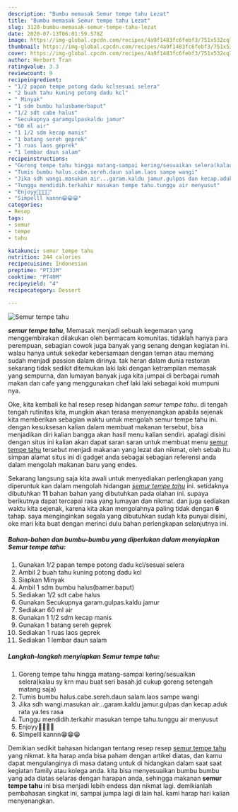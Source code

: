 ```yaml
---
description: "Bumbu memasak Semur tempe tahu Lezat"
title: "Bumbu memasak Semur tempe tahu Lezat"
slug: 3120-bumbu-memasak-semur-tempe-tahu-lezat
date: 2020-07-13T06:01:59.578Z
image: https://img-global.cpcdn.com/recipes/4a9f1483fc6febf3/751x532cq70/semur-tempe-tahu-foto-resep-utama.jpg
thumbnail: https://img-global.cpcdn.com/recipes/4a9f1483fc6febf3/751x532cq70/semur-tempe-tahu-foto-resep-utama.jpg
cover: https://img-global.cpcdn.com/recipes/4a9f1483fc6febf3/751x532cq70/semur-tempe-tahu-foto-resep-utama.jpg
author: Herbert Tran
ratingvalue: 3.3
reviewcount: 9
recipeingredient:
- "1/2 papan tempe potong dadu kclsesuai selera"
- "2 buah tahu kuning potong dadu kcl"
- " Minyak"
- "1 sdm bumbu halusbamerbaput"
- "1/2 sdt cabe halus"
- "Secukupnya garamgulpaskaldu jamur"
- "60 ml air"
- "1 1/2 sdm kecap manis"
- "1 batang sereh geprek"
- "1 ruas laos geprek"
- "1 lembar daun salam"
recipeinstructions:
- "Goreng tempe tahu hingga matang-sampai kering/sesuaikan selera(kalau sy krn mau buat seri basah.jd cukup goreng setengah matang saja)"
- "Tumis bumbu halus.cabe.sereh.daun salam.laos sampe wangi"
- "Jika sdh wangi.masukan air...garam.kaldu jamur.gulpas dan kecap.aduk rata ya.tes rasa"
- "Tunggu mendidih.terkahir masukan tempe tahu.tunggu air menyusut"
- "Enjoyy🤤🤤🤤🤤"
- "Simpelll kannn😁😁😁"
categories:
- Resep
tags:
- semur
- tempe
- tahu

katakunci: semur tempe tahu 
nutrition: 244 calories
recipecuisine: Indonesian
preptime: "PT33M"
cooktime: "PT40M"
recipeyield: "4"
recipecategory: Dessert

---
```



![Semur tempe tahu](https://img-global.cpcdn.com/recipes/4a9f1483fc6febf3/751x532cq70/semur-tempe-tahu-foto-resep-utama.jpg)

<b><i>semur tempe tahu</i></b>, Memasak menjadi sebuah kegemaran yang menggembirakan dilakukan oleh bermacam komunitas. tidaklah hanya para perempuan, sebagian cowok juga banyak yang senang dengan kegiatan ini. walau hanya untuk sekedar kebersamaan dengan teman atau memang sudah menjadi passion dalam dirinya. tak heran dalam dunia restoran sekarang tidak sedikit ditemukan laki laki dengan ketrampilan memasak yang sempurna, dan lumayan banyak juga kita jumpai di berbagai rumah makan dan cafe yang menggunakan chef laki laki sebagai koki mumpuni nya.

Oke, kita kembali ke hal resep resep hidangan <i>semur tempe tahu</i>. di tengah tengah rutinitas kita, mungkin akan terasa menyenangkan apabila sejenak kita memberikan sebagian waktu untuk mengolah semur tempe tahu ini. dengan kesuksesan kalian dalam membuat makanan tersebut, bisa menjadikan diri kalian bangga akan hasil menu kalian sendiri. apalagi disini dengan situs ini kalian akan dapat saran saran untuk membuat menu <u>semur tempe tahu</u> tersebut menjadi makanan yang lezat dan nikmat, oleh sebab itu simpan alamat situs ini di gadget anda sebagai sebagian referensi anda dalam mengolah makanan baru yang endes.




Sekarang langsung saja kita awali untuk menyediakan perlengkapan yang diperuntuk kan dalam mengolah hidangan <u><i>semur tempe tahu</i></u> ini. setidaknya dibutuhkan <b>11</b> bahan bahan yang dibutuhkan pada olahan ini. supaya berikutnya dapat tercapai rasa yang lumayan dan nikmat. dan juga sediakan waktu kita sejenak, karena kita akan mengolahnya paling tidak dengan <b>6</b> tahap. saya menginginkan segala yang dibutuhkan sudah kita punyai disini, oke mari kita buat dengan merinci dulu bahan perlengkapan selanjutnya ini.

<!--inarticleads1-->

##### Bahan-bahan dan bumbu-bumbu yang diperlukan dalam menyiapkan Semur tempe tahu:

1. Gunakan 1/2 papan tempe potong dadu kcl/sesuai selera
1. Ambil 2 buah tahu kuning potong dadu kcl
1. Siapkan  Minyak
1. Ambil 1 sdm bumbu halus(bamer.baput)
1. Sediakan 1/2 sdt cabe halus
1. Gunakan Secukupnya garam.gulpas.kaldu jamur
1. Sediakan 60 ml air
1. Gunakan 1 1/2 sdm kecap manis
1. Gunakan 1 batang sereh geprek
1. Sediakan 1 ruas laos geprek
1. Sediakan 1 lembar daun salam




<!--inarticleads2-->

##### Langkah-langkah menyiapkan Semur tempe tahu:

1. Goreng tempe tahu hingga matang-sampai kering/sesuaikan selera(kalau sy krn mau buat seri basah.jd cukup goreng setengah matang saja)
1. Tumis bumbu halus.cabe.sereh.daun salam.laos sampe wangi
1. Jika sdh wangi.masukan air...garam.kaldu jamur.gulpas dan kecap.aduk rata ya.tes rasa
1. Tunggu mendidih.terkahir masukan tempe tahu.tunggu air menyusut
1. Enjoyy🤤🤤🤤🤤
1. Simpelll kannn😁😁😁




Demikian sedikit bahasan hidangan tentang resep resep <u>semur tempe tahu</u> yang nikmat. kita harap anda bisa paham dengan artikel diatas, dan kamu dapat mengulanginya di masa datang untuk di hidangkan dalam saat saat kegiatan family atau kolega anda. kita bisa menyesuaikan bumbu bumbu yang ada diatas selaras dengan harapan anda, sehingga makanan <b>semur tempe tahu</b> ini bisa menjadi lebih endess dan nikmat lagi. demikianlah pembahasan singkat ini, sampai jumpa lagi di lain hal. kami harap hari kalian menyenangkan.
